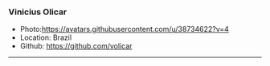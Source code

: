### Vinicius Olicar

- Photo:https://avatars.githubusercontent.com/u/38734622?v=4
- Location: Brazil
- Github: https://github.com/volicar

---
